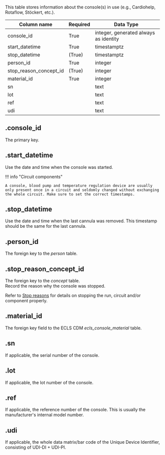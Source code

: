 This table stores information about the console(s) in use
(e.g., Cardiohelp, Rotaflow, Stöckert, etc.).

| Column name            | Required | Data Type                             |
| ---------------------- | -------- | ------------------------------------- |
| console_id             | True     | integer, generated always as identity |
| start_datetime         | True     | timestamptz                           |
| stop_datetime          | (True)   | timestamptz                           |
| person_id              | True     | integer                               |
| stop_reason_concept_id | (True)   | integer                               |
| material_id            | True     | integer                               |
| sn                     |          | text                                  |
| lot                    |          | text                                  |
| ref                    |          | text                                  |
| udi                    |          | text                                  |

## .console_id

The primary key.

## .start_datetime

Use the date and time when the console was started.

!!! info "Circuit components"

    A console, blood pump and temperature regulation device are usually
    only present once in a circuit and seldomly changed without exchanging
    the whole circuit. Make sure to set the correct timestamps.

## .stop_datetime

Use the date and time when the last cannula was removed. This timestamp
should be the same for the last cannula.

## .person_id

The foreign key to the _person_ table.

## .stop_reason_concept_id

The foreign key to the _concept_ table. <br>
Record the reason why the console was stopped.

Refer to [Stop reasons](../userguide/stop_reasons.md) for details on
stopping the run, circuit and/or component properly.

## .material_id

The foreign key field to the ECLS CDM _ecls_console_material_ table.

## .sn

If applicable, the serial number of the console.

## .lot

If applicable, the lot number of the console.

## .ref

If applicable, the reference number of the console. This is usually
the manufacturer's internal model number.

## .udi

If applicable, the whole data matrix/bar code of the Unique Device Identifier,
consisting of UDI-DI + UDI-PI.

